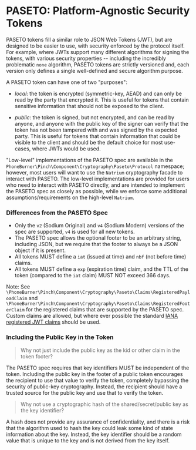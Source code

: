 # PASETO: Platform-Agnostic Security Tokens

PASETO tokens fill a similar role to JSON Web Tokens (JWT), but are designed to
be easier to use, with security enforced by the protocol itself. For example, where
JWTs support many different algorithms for signing the tokens, with various security
properties -- including the incredibly problematic `none` algorithm, PASETO tokens
are strictly versioned and, each version only defines a single well-defined and
secure algorithm purpose.

A PASETO token can have one of two "purposes":

- _local_: the token is encrypted (symmetric-key, AEAD) and can only be read by
  the party that encrypted it. This is useful for tokens that contain sensitive
  information that should not be exposed to the client.

- _public_: the token is signed, but not encrypted, and can be read by anyone, and
  anyone with the public key of the signer can verify that the token has not been
  tampered with and was signed by the expected party. This is useful for tokens
  that contain information that could be visible to the client and should be the
  default choice for most use-cases, where JWTs would be used.

"Low-level" implementations of the PASETO spec are available in the
`PhoneBurner\Pinch\Component\Cryptography\Paseto\Protocol` namespace; however,
most users will want to use the `Natrium` cryptography facade to interact with PASETO.
The low-level implementations are provided for users who need to interact with PASETO
directly, and are intended to implement the PASETO spec as closely as possible, while
we enforce some additional assumptions/requirements on the high-level `Natrium`.

### Differences from the PASETO Spec

- Only the `v2` (Sodium Original) and `v4` (Sodium Modern) versions of the spec
  are supported, `v4` is used for all new tokens.
- The PASETO spec allows the optional footer to be an arbitrary string, including
  JSON, but we require that the footer to always be a JSON object if it is present.
- All tokens MUST define a `iat` (issued at time) and `nbf` (not before time) claims.
- All tokens MUST define a `exp` (expiration time) claim, and the TTL of the token
  (compared to the `iat` claim) MUST NOT exceed 366 days.

Note: See `\PhoneBurner\Pinch\Component\Cryptography\Paseto\Claims\RegisteredPayloadClaim`
and `\PhoneBurner\Pinch\Component\Cryptography\Paseto\Claims\RegisteredFooterClaim` for
the registered claims that are supported by the PASETO spec. Custom claims are
allowed, but where ever possible the standard [IANA registered JWT claims](https://www.iana.org/assignments/jwt/jwt.xhtml#claims) should be used.

### Including the Public Key in the Token

> Why not just include the public key as the kid or other claim in the token footer?

The PASETO spec requires that key identifiers MUST be independent of the token.
Including the public key in the footer of a public token encourages the recipient
to use that value to verify the token, completely bypassing the security of
public-key cryptography. Instead, the recipient should have a trusted source for
the public key and use that to verify the token.

> Why not use a cryptographic hash of the shared/secret/public key as the key identifier?

A hash does not provide any assurance of confidentiality, and there is a risk that
the algorithm used to hash the key could leak some kind of state information about
the key. Instead, the key identifier should be a random value that is unique to the
key and is not derived from the key itself.
